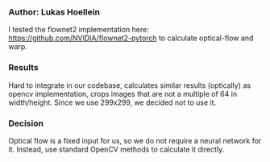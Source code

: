 ### Author: Lukas Hoellein

I tested the flownet2 implementation here: https://github.com/NVIDIA/flownet2-pytorch
to calculate optical-flow and warp.

### Results
Hard to integrate in our codebase, calculates similar results (optically) as opencv implementation, crops images that are not a multiple of 64 in width/height. Since we use 299x299, we decided not to use it.

### Decision
Optical flow is a fixed input for us, so we do not require a neural network for it.
Instead, use standard OpenCV methods to calculate it directly.